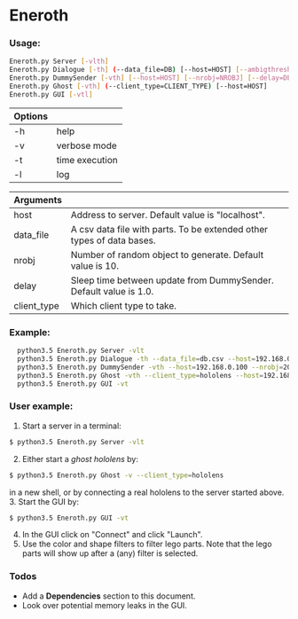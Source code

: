 # Eneroth  
### Usage:
```sh
Eneroth.py Server [-vlth]
Eneroth.py Dialogue [-th] (--data_file=DB) [--host=HOST] [--ambigthresh=AMBIGTHRESH]
Eneroth.py DummySender [-vth] [--host=HOST] [--nrobj=NROBJ] [--delay=DELAY]
Eneroth.py Ghost [-vth] (--client_type=CLIENT_TYPE) [--host=HOST] 
Eneroth.py GUI [-vtl]
```

| Options  |   |
| ------ | ------ |
| -h | help |
| -v | verbose mode |
| -t | time execution |
| -l | log |

|  Arguments |   |
| ------ | ------ |
| host |  Address to server. Default value is "localhost". |
| data_file | A csv data file with parts. To be extended other types of data bases. |
| nrobj | Number of random object to generate. Default value is 10. |
| delay | Sleep time between update from DummySender. Default value is 1.0. |
| client_type | Which client type to take. |

### Example:
```sh
  python3.5 Eneroth.py Server -vlt
  python3.5 Eneroth.py Dialogue -th --data_file=db.csv --host=192.168.0.100 --ambigthresh=0.5
  python3.5 Eneroth.py DummySender -vth --host=192.168.0.100 --nrobj=20 --delay=2.0
  python3.5 Eneroth.py Ghost -vth --client_type=hololens --host=192.168.0.100
  python3.5 Eneroth.py GUI -vt
 ```
 
 ### User example:
 1. Start a server in a terminal:
 ```sh
$ python3.5 Eneroth.py Server -vlt
```
2. Either start a *ghost hololens* by:
 ```sh
$ python3.5 Eneroth.py Ghost -v --client_type=hololens
```
in a new shell, or by connecting a real hololens to the server started above.
3. Start the GUI by:
 ```sh
$ python3.5 Eneroth.py GUI -vt
```
4. In the GUI click on "Connect" and click "Launch".
5. Use the color and shape filters to filter lego parts. Note that the lego parts will show up after a (any) filter is selected.

### Todos
 - Add a **Dependencies** section to this document.
 - Look over potential memory leaks in the GUI.









